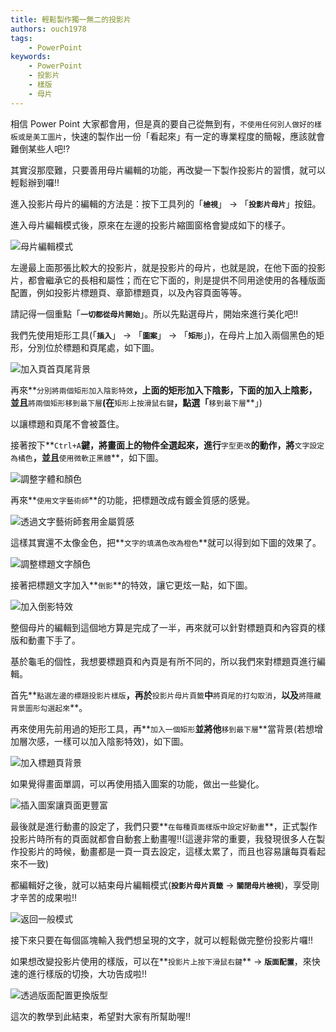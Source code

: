 ```yaml
---
title: 輕鬆製作獨一無二的投影片
authors: ouch1978
tags: 
    - PowerPoint
keywords: 
    - PowerPoint
    - 投影片 
    - 樣版 
    - 母片
---
```


相信 Power Point 大家都會用，但是真的要自己從無到有，`不使用任何別人做好的樣板或是美工圖片`，快速的製作出一份「看起來」有一定的專業程度的簡報，應該就會難倒某些人吧!?

其實沒那麼難，只要善用母片編輯的功能，再改變一下製作投影片的習慣，就可以輕鬆辦到囉!!

<!--truncate-->

進入投影片母片的編輯的方法是：按下工具列的「**`檢視`**」 -> 「**`投影片母片`**」按鈕。

進入母片編輯模式後，原來在左邊的投影片縮圖窗格會變成如下的樣子。

![母片編輯模式](image_2.png "母片編輯模式")

左邊最上面那張比較大的投影片，就是投影片的母片，也就是說，在他下面的投影片，都會繼承它的長相和屬性；而在它下面的，則是提供不同用途使用的各種版面配置，例如投影片標題頁、章節標題頁，以及內容頁面等等。

請記得一個重點「**`一切都從母片開始`**」。所以先點選母片，開始來進行美化吧!!

我們先使用矩形工具(「**`插入`**」 -> 「**`圖案`**」 -> 「**`矩形`**」)，在母片上加入兩個黑色的矩形，分別位於標題和頁尾處，如下圖。

![加入頁首頁尾背景](image_4.png "加入頁首頁尾背景")

再來**`分別將兩個矩形加入陰影特效`**，上面的矩形加入下陰影，下面的加入上陰影，並且**`將兩個矩形移到最下層`**(在**`矩形上按滑鼠右鍵`**，點選「**`移到最下層`**」)

以讓標題和頁尾不會被蓋住。

接著按下**`Ctrl+A`**鍵，將畫面上的物件全選起來，進行**`字型更改`**的動作，將**`文字設定為橘色`**，並且**`使用微軟正黑體`**，如下圖。

![調整字體和顏色](image_6.png "調整字體和顏色")

再來**`使用文字藝術師`**的功能，把標題改成有鍍金質感的感覺。

![透過文字藝術師套用金屬質感](image_8.png "透過文字藝術師套用金屬質感")

這樣其實還不太像金色，把**`文字的填滿色改為橙色`**就可以得到如下圖的效果了。

![調整標題文字顏色](image_10.png "調整標題文字顏色")

接著把標題文字加入**`倒影`**的特效，讓它更炫一點，如下圖。

![加入倒影特效](image_12.png "加入倒影特效")

整個母片的編輯到這個地方算是完成了一半，再來就可以針對標題頁和內容頁的樣版和動畫下手了。

基於龜毛的個性，我想要標題頁和內頁是有所不同的，所以我們來對標題頁進行編輯。

首先**`點選左邊的標題投影片樣版`**，再於**`投影片母片頁籤`**中**`將頁尾的打勾取消`，**以及**`將隱藏背景圖形勾選起來`**。

再來使用先前用過的矩形工具，再**`加入一個矩形`**並將他**`移到最下層`**當背景(若想增加層次感，一樣可以加入陰影特效)，如下圖。

![加入標題頁背景](image_14.png "加入標題頁背景")

如果覺得畫面單調，可以再使用插入圖案的功能，做出一些變化。

![插入圖案讓頁面更豐富](image_16.png "插入圖案讓頁面更豐富")

最後就是進行動畫的設定了，我們只要**`在每種頁面樣版中設定好動畫`**，正式製作投影片時所有的頁面就都會自動套上動畫喔!!(這邊非常的重要，我發現很多人在製作投影片的時候，動畫都是一頁一頁去設定，這樣太累了，而且也容易讓每頁看起來不一致)

都編輯好之後，就可以結束母片編輯模式(**`投影片母片頁籤`** -> **`關閉母片檢視`**)，享受剛才辛苦的成果啦!!

![返回一般模式](image_18.png "返回一般模式")

接下來只要在每個區塊輸入我們想呈現的文字，就可以輕鬆做完整份投影片囉!!

如果想改變投影片使用的樣版，可以在**`投影片上按下滑鼠右鍵`** -> **`版面配置`**，來快速的進行樣版的切換，大功告成啦!!

![透過版面配置更換版型](image_20.png "透過版面配置更換版型")

這次的教學到此結束，希望對大家有所幫助喔!!
